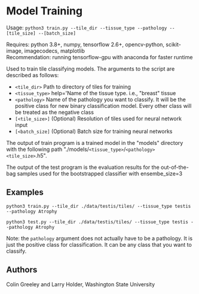 # Model Training

Usage: `python3 train.py --tile_dir --tissue_type --pathology --[tile_size] --[batch_size]`

Requires: python 3.8+, numpy, tensorflow 2.6+, opencv-python, scikit-image, imagecodecs, matplotlib\
Recommendation: running tensorflow-gpu with anaconda for faster runtime

Used to train tile classifying models. The arguments to the script
are described as follows:
* `<tile_dir>` Path to directory of tiles for training
* `<tissue_type>` help='Name of the tissue type. i.e., "breast" tissue
* `<pathology>` Name of the pathology you want to classify. It will be the positive class for 
  new binary classification model. Every other class will be treated as the negative class
* `[<tile_size>]` (Optional) Resolution of tiles used for neural network input
* `[<batch_size]` (Optional) Batch size for training neural networks

The output of train program is a trained model in the "models" directory with the following path
"./models/`<tissue_type>`/`<pathology><tile_size>`.h5".

The output of the test program is the evaluation results for the out-of-the-bag samples used
for the bootstrapped classifier with ensembe_size=3

## Examples

    python3 train.py --tile_dir ./data/testis/tiles/ --tissue_type testis --pathology Atrophy
    
    python3 test.py --tile_dir ./data/testis/tiles/ --tissue_type testis --pathology Atrophy
    
Note: the `pathology` argument does not actually have to be a pathology. It is just the positive 
class for classification. It can be any class that you want to classify.

## Authors

Colin Greeley and Larry Holder, Washington State University
